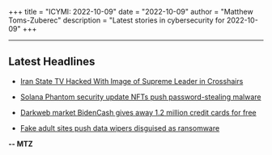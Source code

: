 +++
title = "ICYMI: 2022-10-09"
date = "2022-10-09"
author = "Matthew Toms-Zuberec"
description = "Latest stories in cybersecurity for 2022-10-09"
+++

---------------------------------------------------------------------------
## Latest Headlines
- [Iran State TV Hacked With Image of Supreme Leader in Crosshairs](https://www.securityweek.com/iran-state-tv-hacked-image-supreme-leader-crosshairs)

- [Solana Phantom security update NFTs push password-stealing malware](https://www.bleepingcomputer.com/news/security/solana-phantom-security-update-nfts-push-password-stealing-malware/)

- [Darkweb market BidenCash gives away 1.2 million credit cards for free](https://www.bleepingcomputer.com/news/security/darkweb-market-bidencash-gives-away-12-million-credit-cards-for-free/)

- [Fake adult sites push data wipers disguised as ransomware](https://www.bleepingcomputer.com/news/security/fake-adult-sites-push-data-wipers-disguised-as-ransomware/)

**-- MTZ**